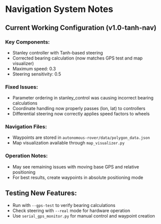 # Navigation System Notes

## Current Working Configuration (v1.0-tanh-nav)

### Key Components:
- Stanley controller with Tanh-based steering
- Corrected bearing calculation (now matches GPS test and map visualizer)
- Maximum speed: 0.3
- Steering sensitivity: 0.5

### Fixed Issues:
- Parameter ordering in stanley_control was causing incorrect bearing calculations
- Coordinate handling now properly passes (lon, lat) to controllers
- Differential steering now correctly applies speed factors to wheels

### Navigation Files:
- Waypoints are stored in `autonomous-rover/data/polygon_data.json`
- Map visualization available through `map_visualizer.py`

### Operation Notes:
- May see remaining issues with moving base GPS and relative positioning
- For best results, create waypoints in absolute positioning mode

## Testing New Features:
- Run with `--gps-test` to verify bearing calculations
- Check steering with `--real` mode for hardware operation
- Use `serial_gps_monitor.py` for manual control and waypoint creation
